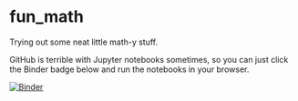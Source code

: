 # fun_math
Trying out some neat little math-y stuff.

GitHub is terrible with Jupyter notebooks sometimes, so you can just click the Binder badge below and run the notebooks in your browser.

[![Binder](https://mybinder.org/badge_logo.svg)](https://mybinder.org/v2/gh/nishalsach/fun_math/master)
